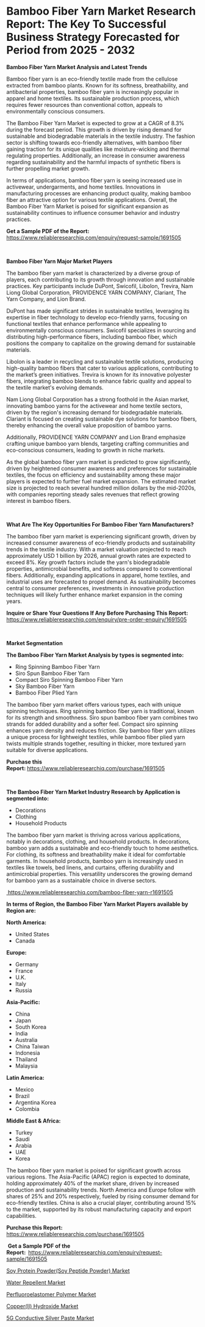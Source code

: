 <p><h1>Bamboo Fiber Yarn Market Research Report: The Key To Successful Business Strategy Forecasted for Period from 2025 - 2032</h1></p><p><strong>Bamboo Fiber Yarn Market Analysis and Latest Trends</strong></p>
<p><p>Bamboo fiber yarn is an eco-friendly textile made from the cellulose extracted from bamboo plants. Known for its softness, breathability, and antibacterial properties, bamboo fiber yarn is increasingly popular in apparel and home textiles. Its sustainable production process, which requires fewer resources than conventional cotton, appeals to environmentally conscious consumers. </p><p>The Bamboo Fiber Yarn Market is expected to grow at a CAGR of 8.3% during the forecast period. This growth is driven by rising demand for sustainable and biodegradable materials in the textile industry. The fashion sector is shifting towards eco-friendly alternatives, with bamboo fiber gaining traction for its unique qualities like moisture-wicking and thermal regulating properties. Additionally, an increase in consumer awareness regarding sustainability and the harmful impacts of synthetic fibers is further propelling market growth.</p><p>In terms of applications, bamboo fiber yarn is seeing increased use in activewear, undergarments, and home textiles. Innovations in manufacturing processes are enhancing product quality, making bamboo fiber an attractive option for various textile applications. Overall, the Bamboo Fiber Yarn Market is poised for significant expansion as sustainability continues to influence consumer behavior and industry practices.</p></p>
<p><strong>Get a Sample PDF of the Report:&nbsp;</strong> <a href="https://www.reliableresearchiq.com/enquiry/request-sample/1691505?utm_campaign=1102&utm_medium=2&utm_source=Github&utm_content=ia&utm_term=27032025&utm_id=bamboo-fiber-yarn">https://www.reliableresearchiq.com/enquiry/request-sample/1691505</a></p>
<p>&nbsp;</p>
<p><strong>Bamboo Fiber Yarn Major Market Players</strong></p>
<p><p>The bamboo fiber yarn market is characterized by a diverse group of players, each contributing to its growth through innovation and sustainable practices. Key participants include DuPont, Swicofil, Libolon, Trevira, Nam Liong Global Corporation, PROVIDENCE YARN COMPANY, Clariant, The Yarn Company, and Lion Brand.</p><p>DuPont has made significant strides in sustainable textiles, leveraging its expertise in fiber technology to develop eco-friendly yarns, focusing on functional textiles that enhance performance while appealing to environmentally conscious consumers. Swicofil specializes in sourcing and distributing high-performance fibers, including bamboo fiber, which positions the company to capitalize on the growing demand for sustainable materials.</p><p>Libolon is a leader in recycling and sustainable textile solutions, producing high-quality bamboo fibers that cater to various applications, contributing to the market’s green initiatives. Trevira is known for its innovative polyester fibers, integrating bamboo blends to enhance fabric quality and appeal to the textile market's evolving demands.</p><p>Nam Liong Global Corporation has a strong foothold in the Asian market, innovating bamboo yarns for the activewear and home textile sectors, driven by the region's increasing demand for biodegradable materials. Clariant is focused on creating sustainable dye solutions for bamboo fibers, thereby enhancing the overall value proposition of bamboo yarns. </p><p>Additionally, PROVIDENCE YARN COMPANY and Lion Brand emphasize crafting unique bamboo yarn blends, targeting crafting communities and eco-conscious consumers, leading to growth in niche markets.</p><p>As the global bamboo fiber yarn market is predicted to grow significantly, driven by heightened consumer awareness and preferences for sustainable textiles, the focus on efficiency and sustainability among these major players is expected to further fuel market expansion. The estimated market size is projected to reach several hundred million dollars by the mid-2020s, with companies reporting steady sales revenues that reflect growing interest in bamboo fibers.</p></p>
<p>&nbsp;</p>
<p><strong>What Are The Key Opportunities For Bamboo Fiber Yarn Manufacturers?</strong></p>
<p><p>The bamboo fiber yarn market is experiencing significant growth, driven by increased consumer awareness of eco-friendly products and sustainability trends in the textile industry. With a market valuation projected to reach approximately USD 1 billion by 2026, annual growth rates are expected to exceed 8%. Key growth factors include the yarn's biodegradable properties, antimicrobial benefits, and softness compared to conventional fibers. Additionally, expanding applications in apparel, home textiles, and industrial uses are forecasted to propel demand. As sustainability becomes central to consumer preferences, investments in innovative production techniques will likely further enhance market expansion in the coming years.</p></p>
<p><strong>Inquire or Share Your Questions If Any Before Purchasing This Report:</strong> <a href="https://www.reliableresearchiq.com/enquiry/pre-order-enquiry/1691505?utm_campaign=1102&utm_medium=2&utm_source=Github&utm_content=ia&utm_term=27032025&utm_id=bamboo-fiber-yarn">https://www.reliableresearchiq.com/enquiry/pre-order-enquiry/1691505</a></p>
<p>&nbsp;</p>
<p><strong>Market Segmentation</strong></p>
<p><strong>The Bamboo Fiber Yarn Market Analysis by types is segmented into:</strong></p>
<p><ul><li>Ring Spinning Bamboo Fiber Yarn</li><li>Siro Spun Bamboo Fiber Yarn</li><li>Compact Siro Spinning Bamboo Fiber Yarn</li><li>Sky Bamboo Fiber Yarn</li><li>Bamboo Fiber Plied Yarn</li></ul></p>
<p><p>The bamboo fiber yarn market offers various types, each with unique spinning techniques. Ring spinning bamboo fiber yarn is traditional, known for its strength and smoothness. Siro spun bamboo fiber yarn combines two strands for added durability and a softer feel. Compact siro spinning enhances yarn density and reduces friction. Sky bamboo fiber yarn utilizes a unique process for lightweight textiles, while bamboo fiber plied yarn twists multiple strands together, resulting in thicker, more textured yarn suitable for diverse applications.</p></p>
<p><strong>Purchase this Report:&nbsp;</strong><a href="https://www.reliableresearchiq.com/purchase/1691505?utm_campaign=1102&utm_medium=2&utm_source=Github&utm_content=ia&utm_term=27032025&utm_id=bamboo-fiber-yarn">https://www.reliableresearchiq.com/purchase/1691505</a></p>
<p>&nbsp;</p>
<p><strong>The Bamboo Fiber Yarn Market Industry Research by Application is segmented into:</strong></p>
<p><ul><li>Decorations</li><li>Clothing</li><li>Household Products</li></ul></p>
<p><p>The bamboo fiber yarn market is thriving across various applications, notably in decorations, clothing, and household products. In decorations, bamboo yarn adds a sustainable and eco-friendly touch to home aesthetics. For clothing, its softness and breathability make it ideal for comfortable garments. In household products, bamboo yarn is increasingly used in textiles like towels, bed linens, and curtains, offering durability and antimicrobial properties. This versatility underscores the growing demand for bamboo yarn as a sustainable choice in diverse sectors.</p></p>
<p><a href="https://www.reliableresearchiq.com/bamboo-fiber-yarn-r1691505?utm_campaign=1102&utm_medium=2&utm_source=Github&utm_content=ia&utm_term=27032025&utm_id=bamboo-fiber-yarn">&nbsp;https://www.reliableresearchiq.com/bamboo-fiber-yarn-r1691505</a></p>
<p><strong>In terms of Region, the Bamboo Fiber Yarn Market Players available by Region are:</strong></p>
<p>
    <p> <strong> North America: </strong>
        <ul>
            <li>United States</li>
            <li>Canada</li>
        </ul>
        </p> 
    <p> <strong> Europe: </strong>
        <ul>
            <li>Germany</li>
            <li>France</li>
            <li>U.K.</li>
            <li>Italy</li>
            <li>Russia</li>
        </ul>
        </p> 
    <p> <strong> Asia-Pacific: </strong>
        <ul>
            <li>China</li>
            <li>Japan</li>
            <li>South Korea</li>
            <li>India</li>
            <li>Australia</li>
            <li>China Taiwan</li>
            <li>Indonesia</li>
            <li>Thailand</li>
            <li>Malaysia</li>
        </ul>
        </p> 
    <p> <strong> Latin America: </strong>
        <ul>
            <li>Mexico</li>
            <li>Brazil</li>
            <li>Argentina Korea</li>
            <li>Colombia</li>
        </ul>
        </p> 
    <p> <strong> Middle East & Africa: </strong>
        <ul>
            <li>Turkey</li>
            <li>Saudi</li>
            <li>Arabia</li>
            <li>UAE</li>
            <li>Korea</li>
        </ul>
    </p>
    </p>
<p><p>The bamboo fiber yarn market is poised for significant growth across various regions. The Asia-Pacific (APAC) region is expected to dominate, holding approximately 40% of the market share, driven by increased production and sustainability trends. North America and Europe follow with shares of 25% and 20% respectively, fueled by rising consumer demand for eco-friendly textiles. China is also a crucial player, contributing around 15% to the market, supported by its robust manufacturing capacity and export capabilities.</p></p>
<p><strong>Purchase this Report: </strong><a href="https://www.reliableresearchiq.com/purchase/1691505?utm_campaign=1102&utm_medium=2&utm_source=Github&utm_content=ia&utm_term=27032025&utm_id=bamboo-fiber-yarn">https://www.reliableresearchiq.com/purchase/1691505</a></p>
<p>&nbsp;<strong>Get a Sample PDF of the Report:&nbsp;&nbsp;</strong><a href="https://www.reliableresearchiq.com/enquiry/request-sample/1691505?utm_campaign=1102&utm_medium=2&utm_source=Github&utm_content=ia&utm_term=27032025&utm_id=bamboo-fiber-yarn">https://www.reliableresearchiq.com/enquiry/request-sample/1691505</a></p>
<p><strong></strong></p>
<p><p><a href="https://github.com/gauldvikerm6/Market-Research-Report-List-1/blob/main/soy-protein-powdersoy-peptide-powder-market.md?utm_campaign=1102&utm_medium=2&utm_source=Github&utm_content=ia&utm_term=27032025&utm_id=bamboo-fiber-yarn">Soy Protein Powder(Soy Peptide Powder) Market</a></p><p><a href="https://github.com/ardgenoud/Market-Research-Report-List-1/blob/main/water-repellent-market.md?utm_campaign=1102&utm_medium=2&utm_source=Github&utm_content=ia&utm_term=27032025&utm_id=bamboo-fiber-yarn">Water Repellent Market</a></p><p><a href="https://github.com/akitamegge65/Market-Research-Report-List-1/blob/main/perfluoroelastomer-polymer-market.md?utm_campaign=1102&utm_medium=2&utm_source=Github&utm_content=ia&utm_term=27032025&utm_id=bamboo-fiber-yarn">Perfluoroelastomer Polymer Market</a></p><p><a href="https://github.com/benasjuettk3/Market-Research-Report-List-1/blob/main/copperii-hydroxide-market.md?utm_campaign=1102&utm_medium=2&utm_source=Github&utm_content=ia&utm_term=27032025&utm_id=bamboo-fiber-yarn">Copper(II) Hydroxide Market</a></p><p><a href="https://github.com/gummaarmel83/Market-Research-Report-List-1/blob/main/5g-conductive-silver-paste-market.md?utm_campaign=1102&utm_medium=2&utm_source=Github&utm_content=ia&utm_term=27032025&utm_id=bamboo-fiber-yarn">5G Conductive Silver Paste Market</a></p></p>